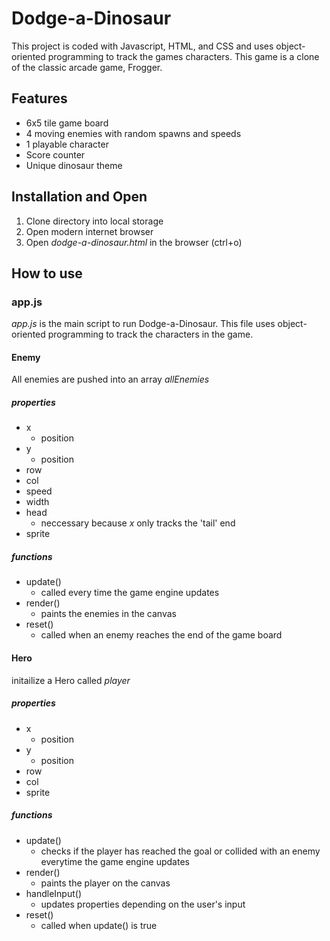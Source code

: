 # Dodge-a-Dinosaur
This project is coded with Javascript, HTML, and CSS and uses object-oriented programming to track the games characters. This game is a clone of the classic arcade game, Frogger.

## Features
  - 6x5 tile game board
  - 4 moving enemies with random spawns and speeds
  - 1 playable character
  - Score counter
  - Unique dinosaur theme

## Installation and Open
1. Clone directory into local storage
2. Open modern internet browser
3. Open _dodge-a-dinosaur.html_ in the browser (ctrl+o)

## How to use
### app.js
_app.js_ is the main script to run Dodge-a-Dinosaur. This file uses object-oriented programming to track the characters in the game.
#### Enemy
All enemies are pushed into an array _allEnemies_
##### properties
- x
  - position
- y
  - position
- row
- col
- speed
- width
- head
  - neccessary because _x_ only tracks the 'tail' end
- sprite
##### functions
- update()
  - called every time the game engine updates
- render()
  - paints the enemies in the canvas
- reset()
  - called when an enemy reaches the end of the game board
#### Hero
initailize a Hero called _player_
##### properties
- x
  - position
- y
  - position
- row
- col
- sprite
##### functions
- update()
  - checks if the player has reached the goal or collided with an enemy everytime the game engine updates
- render()
  - paints the player on the canvas
- handleInput()
  - updates properties depending on the user's input
- reset()
  - called when update() is true
